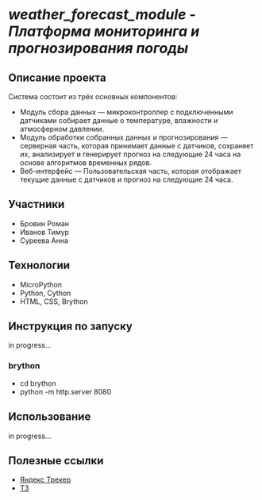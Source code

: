 # _weather_forecast_module_ - _Платформа мониторинга и прогнозирования погоды_

## Описание проекта
Система состоит из трёх основных компонентов:
+ Модуль сбора данных — микроконтроллер с подключенными датчиками собирает данные о температуре, влажности и атмосферном давлении.
+ Модуль обработки собранных данных и прогнозирования — серверная часть, которая принимает данные с датчиков, сохраняет их, анализирует и генерирует прогноз на следующие 24 часа на основе алгоритмов временных рядов.
+ Веб-интерфейс — Пользовательская часть, которая отображает текущие данные с датчиков и прогноз на следующие 24 часа.


## Участники 
+ Бровин Роман
+ Иванов Тимур
+ Суреева Анна

## Технологии
+ MicroPython
+ Python, Cython
+ HTML, CSS, Brython
  

## Инструкция по запуску
in progress...
### brython
+ cd brython
+ python -m http.server 8080

## Использование
in progress...

## Полезные ссылки
+ [Яндекс Трекер](https://tracker.yandex.ru/pages/projects/1)
+ [ТЗ](https://docs.google.com/document/d/1jqwq2AIuy9JbQfYT4eQSN86LeIlsva3Xh_djTVbTft4/edit?tab=t.0)

